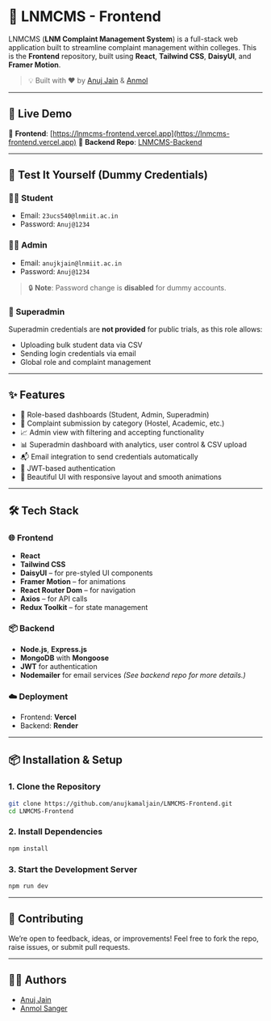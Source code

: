 # 🏫 LNMCMS - Frontend

LNMCMS (**LNM Complaint Management System**) is a full-stack web application built to streamline complaint management within colleges. This is the **Frontend** repository, built using **React**, **Tailwind CSS**, **DaisyUI**, and **Framer Motion**.

> 💡 Built with ❤️ by [Anuj Jain](https://github.com/anujkamaljain) & [Anmol](https://github.com/AnmolSanger)

---

## 🚀 Live Demo

🔗 **Frontend**: [https://lnmcms-frontend.vercel.app](https://lnmcms-frontend.vercel.app)
🔗 **Backend Repo**: [LNMCMS-Backend](https://github.com/anujkamaljain/LNMCMS-Backend)

---

## 🧪 Test It Yourself (Dummy Credentials)

### 👨‍🎓 Student

* Email: `23ucs540@lnmiit.ac.in`
* Password: `Anuj@1234`

### 🧑‍💼 Admin

* Email: `anujkjain@lnmiit.ac.in`
* Password: `Anuj@1234`

> 🔒 **Note**: Password change is **disabled** for dummy accounts.

### 🚫 Superadmin

Superadmin credentials are **not provided** for public trials, as this role allows:

* Uploading bulk student data via CSV
* Sending login credentials via email
* Global role and complaint management

---

## ✨ Features

* 🎯 Role-based dashboards (Student, Admin, Superadmin)
* 📝 Complaint submission by category (Hostel, Academic, etc.)
* 📈 Admin view with filtering and accepting functionality
* 📊 Superadmin dashboard with analytics, user control & CSV upload
* 📬 Email integration to send credentials automatically
* 🔐 JWT-based authentication
* 💅 Beautiful UI with responsive layout and smooth animations

---

## 🛠️ Tech Stack

### 🌐 Frontend

* **React**
* **Tailwind CSS**
* **DaisyUI** – for pre-styled UI components
* **Framer Motion** – for animations
* **React Router Dom** – for navigation
* **Axios** – for API calls
* **Redux Toolkit** – for state management

### 📦 Backend

* **Node.js**, **Express.js**
* **MongoDB** with **Mongoose**
* **JWT** for authentication
* **Nodemailer** for email services
  *(See backend repo for more details.)*

### ☁️ Deployment

* Frontend: **Vercel**
* Backend: **Render**


---

## 📦 Installation & Setup

### 1. Clone the Repository

```bash
git clone https://github.com/anujkamaljain/LNMCMS-Frontend.git
cd LNMCMS-Frontend
```

### 2. Install Dependencies

```bash
npm install
```

### 3. Start the Development Server

```bash
npm run dev
```

---

## 🙌 Contributing

We’re open to feedback, ideas, or improvements!
Feel free to fork the repo, raise issues, or submit pull requests.

---

## 👨‍💻 Authors

* [Anuj Jain](https://github.com/anujkamaljain)
* [Anmol Sanger](https://github.com/AnmolSanger)

